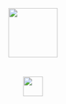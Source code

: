 <div id="header" align="center">
  <img src="https://media.giphy.com/media/4Zgy9QqzWU8C3ugvCa/giphy.gif" width="100"/>
</div>
<div align="center">
  <img src="https://komarev.com/ghpvc/?username=Aurateni&style=flat-square&color=blue" alt=""/>
  <h1>
  <img src="https://media.giphy.com/media/MPxg9U887PS0B8XT4J/giphy.gif" width="40px"/>
</h1>
  </div>
